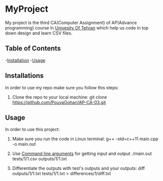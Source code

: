 # MyProject
My project is the third CA(Computer Assignment) of AP(Advance programming) course in [Univesity Of Tehran](https://ece.ut.ac.ir/en) which help us code in top down design and learn CSV files.
## Table of Contents

-[Installation](#installations)
-[Usage](#usage)

## Installations
In order to use my repo make sure you follow this steps:

1. Clone the repo to your local machine:
   git clone https://github.com/PouyaGohari/AP-CA-03.git

## Usage
In order to use this project:

1. Make sure you run the code in Linux terminal:
    g++ -std=c++11 main.cpp -o main.out

2. Use [Command line arguments](https://www.learncpp.com/cpp-tutorial/command-line-arguments/) for getting input and output
    ./main.out tests/1/1.csv outputs/1/1.txt

3. Differentiate the outputs with test's outputs and your outputs:
    diff outputs/1/1.txt tests/1/1.txt > differences/1/diff.txt


